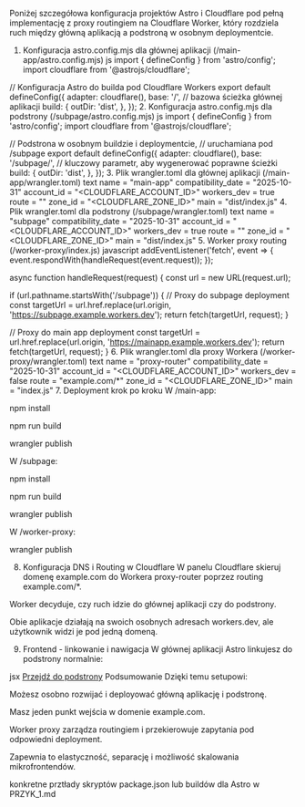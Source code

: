 Poniżej szczegółowa konfiguracja projektów Astro i Cloudflare pod pełną implementację z proxy routingiem na Cloudflare Worker, który rozdziela ruch między główną aplikacją a podstroną w osobnym deploymentcie.

1. Konfiguracja astro.config.mjs dla głównej aplikacji (/main-app/astro.config.mjs)
js
import { defineConfig } from 'astro/config';
import cloudflare from '@astrojs/cloudflare';

// Konfiguracja Astro do builda pod Cloudflare Workers
export default defineConfig({
  adapter: cloudflare(),
  base: '/', // bazowa ścieżka głównej aplikacji
  build: {
    outDir: 'dist',
  },
});
2. Konfiguracja astro.config.mjs dla podstrony (/subpage/astro.config.mjs)
js
import { defineConfig } from 'astro/config';
import cloudflare from '@astrojs/cloudflare';

// Podstrona w osobnym buildzie i deploymentcie,
// uruchamiana pod /subpage
export default defineConfig({
  adapter: cloudflare(),
  base: '/subpage/', // kluczowy parametr, aby wygenerować poprawne ścieżki
  build: {
    outDir: 'dist',
  },
});
3. Plik wrangler.toml dla głównej aplikacji (/main-app/wrangler.toml)
text
name = "main-app"
compatibility_date = "2025-10-31"
account_id = "<CLOUDFLARE_ACCOUNT_ID>"
workers_dev = true
route = ""
zone_id = "<CLOUDFLARE_ZONE_ID>"
main = "dist/index.js"
4. Plik wrangler.toml dla podstrony (/subpage/wrangler.toml)
text
name = "subpage"
compatibility_date = "2025-10-31"
account_id = "<CLOUDFLARE_ACCOUNT_ID>"
workers_dev = true
route = ""
zone_id = "<CLOUDFLARE_ZONE_ID>"
main = "dist/index.js"
5. Worker proxy routing (/worker-proxy/index.js)
javascript
addEventListener('fetch', event => {
  event.respondWith(handleRequest(event.request));
});

async function handleRequest(request) {
  const url = new URL(request.url);

  if (url.pathname.startsWith('/subpage')) {
    // Proxy do subpage deployment
    const targetUrl = url.href.replace(url.origin, 'https://subpage.example.workers.dev');
    return fetch(targetUrl, request);
  }

  // Proxy do main app deployment
  const targetUrl = url.href.replace(url.origin, 'https://mainapp.example.workers.dev');
  return fetch(targetUrl, request);
}
6. Plik wrangler.toml dla proxy Workera (/worker-proxy/wrangler.toml)
text
name = "proxy-router"
compatibility_date = "2025-10-31"
account_id = "<CLOUDFLARE_ACCOUNT_ID>"
workers_dev = false
route = "example.com/*"
zone_id = "<CLOUDFLARE_ZONE_ID>"
main = "index.js"
7. Deployment krok po kroku
W /main-app:

npm install

npm run build

wrangler publish

W /subpage:

npm install

npm run build

wrangler publish

W /worker-proxy:

wrangler publish

8. Konfiguracja DNS i Routing w Cloudflare
W panelu Cloudflare skieruj domenę example.com do Workera proxy-router poprzez routing example.com/*.

Worker decyduje, czy ruch idzie do głównej aplikacji czy do podstrony.

Obie aplikacje działają na swoich osobnych adresach workers.dev, ale użytkownik widzi je pod jedną domeną.

9. Frontend - linkowanie i nawigacja
W głównej aplikacji Astro linkujesz do podstrony normalnie:

jsx
<a href="/subpage">Przejdź do podstrony</a>
Podsumowanie
Dzięki temu setupowi:

Możesz osobno rozwijać i deployować główną aplikację i podstronę.

Masz jeden punkt wejścia w domenie example.com.

Worker proxy zarządza routingiem i przekierowuje zapytania pod odpowiedni deployment.

Zapewnia to elastyczność, separację i możliwość skalowania mikrofrontendów.

 konkretne prztłady skryptów package.json lub  buildów dla Astro w PRZYK_1.md